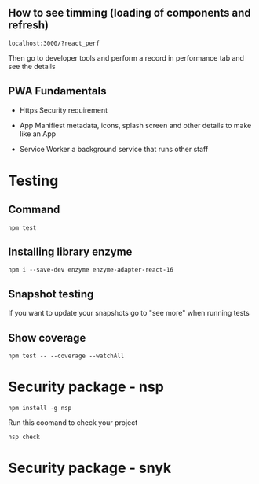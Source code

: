 ## How to see timming (loading of components and refresh)


```
localhost:3000/?react_perf
```

Then go to developer tools and perform a record in performance tab and see the details


## PWA Fundamentals

* Https
Security requirement

* App Manifiest
metadata, icons, splash screen and other details to make like an App

* Service Worker
a background service that runs other staff

# Testing

## Command

```
npm test
```


## Installing library enzyme

```
npm i --save-dev enzyme enzyme-adapter-react-16
```

## Snapshot testing 

If you want to update your snapshots go to "see more" when running tests


## Show coverage 

```
npm test -- --coverage --watchAll
```

# Security package - nsp

```
npm install -g nsp
```

Run this coomand to check your project
```
nsp check
```

# Security package - snyk


